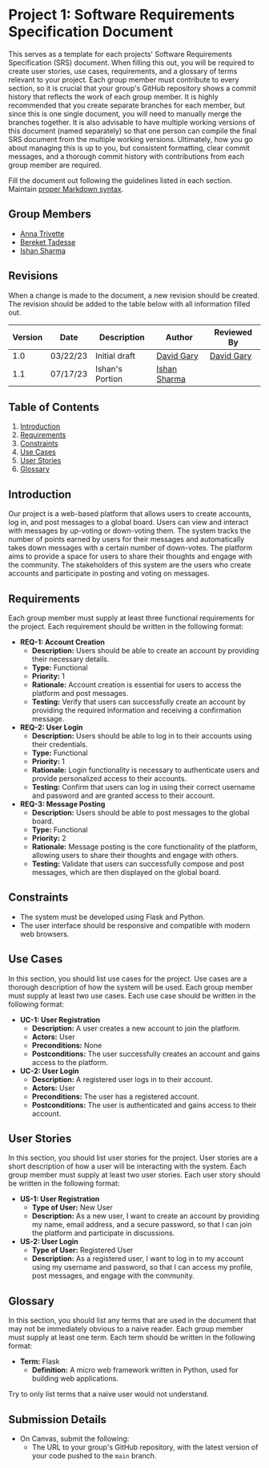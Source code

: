 # Project 1: Software Requirements Specification Document

This serves as a template for each projects' Software Requirements Specification (SRS) document. When filling this out, you will be required to create user stories, use cases, requirements, and a glossary of terms relevant to your project. Each group member must contribute to every section, so it is crucial that your group's GitHub repository shows a commit history that reflects the work of each group member. It is highly recommended that you create separate branches for each member, but since this is one single document, you will need to manually merge the branches together. It is also advisable to have multiple working versions of this document (named separately) so that one person can compile the final SRS document from the multiple working versions. Ultimately, how you go about managing this is up to you, but consistent formatting, clear commit messages, and a thorough commit history with contributions from each group member are required.

Fill the document out following the guidelines listed in each section. Maintain [proper Markdown syntax](https://www.markdownguide.org/basic-syntax/).

## Group Members

- [Anna Trivette](mailto:atrivet1@uncc.edu)
- [Bereket Tadesse](mailto:btadess1@uncc.edu)
- [Ishan Sharma](mailto:isharma3@uncc.edu)

## Revisions

When a change is made to the document, a new revision should be created. The revision should be added to the table below with all information filled out.

| Version | Date | Description | Author | Reviewed By |
| --- | --- | --- | --- | --- |
| 1.0 | 03/22/23 | Initial draft | [David Gary](mailto:dgary9@uncc.edu) | [David Gary](mailto:dgary@uncc.edu) |
| 1.1 | 07/17/23 | Ishan's Portion | [Ishan Sharma](mailto:isharma3@uncc.edu) |  |

## Table of Contents

1. [Introduction](#introduction)
2. [Requirements](#requirements)
3. [Constraints](#constraints)
4. [Use Cases](#use-cases)
5. [User Stories](#user-stories)
6. [Glossary](#glossary)

## Introduction

Our project is a web-based platform that allows users to create accounts, log in, and post messages to a global board. Users can view and interact with messages by up-voting or down-voting them. The system tracks the number of points earned by users for their messages and automatically takes down messages with a certain number of down-votes. The platform aims to provide a space for users to share their thoughts and engage with the community. The stakeholders of this system are the users who create accounts and participate in posting and voting on messages.

## Requirements

Each group member must supply at least three functional requirements for the project. Each requirement should be written in the following format:

- **REQ-1: Account Creation** 
  - **Description:** Users should be able to create an account by providing their necessary details.
  - **Type:** Functional
  - **Priority:** 1
  - **Rationale:** Account creation is essential for users to access the platform and post messages.
  - **Testing:** Verify that users can successfully create an account by providing the required information and receiving a confirmation message.
- **REQ-2: User Login** 
  - **Description:** Users should be able to log in to their accounts using their credentials.
  - **Type:** Functional
  - **Priority:** 1
  - **Rationale:** Login functionality is necessary to authenticate users and provide personalized access to their accounts.
  - **Testing:** Confirm that users can log in using their correct username and password and are granted access to their account.
- **REQ-3: Message Posting** 
  - **Description:** Users should be able to post messages to the global board.
  - **Type:** Functional
  - **Priority:** 2
  - **Rationale:** Message posting is the core functionality of the platform, allowing users to share their thoughts and engage with others.
  - **Testing:** Validate that users can successfully compose and post messages, which are then displayed on the global board.

## Constraints

- The system must be developed using Flask and Python.
- The user interface should be responsive and compatible with modern web browsers.

## Use Cases

In this section, you should list use cases for the project. Use cases are a thorough description of how the system will be used. Each group member must supply at least two use cases. Each use case should be written in the following format:

- **UC-1: User Registration** 
  - **Description:** A user creates a new account to join the platform.
  - **Actors:** User
  - **Preconditions:** None
  - **Postconditions:** The user successfully creates an account and gains access to the platform.
- **UC-2: User Login** 
  - **Description:** A registered user logs in to their account.
  - **Actors:** User
  - **Preconditions:** The user has a registered account.
  - **Postconditions:** The user is authenticated and gains access to their account.

## User Stories

In this section, you should list user stories for the project. User stories are a short description of how a user will be interacting with the system. Each group member must supply at least two user stories. Each user story should be written in the following format:

- **US-1: User Registration**
  - **Type of User:** New User
  - **Description:** As a new user, I want to create an account by providing my name, email address, and a secure password, so that I can join the platform and participate in discussions.
- **US-2: User Login**
  - **Type of User:** Registered User
  - **Description:** As a registered user, I want to log in to my account using my username and password, so that I can access my profile, post messages, and engage with the community.

## Glossary

In this section, you should list any terms that are used in the document that may not be immediately obvious to a naive reader. Each group member must supply at least one term. Each term should be written in the following format:

- **Term:** Flask
  - **Definition:** A micro web framework written in Python, used for building web applications.

Try to only list terms that a naive user would not understand.

## Submission Details

- On Canvas, submit the following:
  - The URL to your group's GitHub repository, with the latest version of your code pushed to the `main` branch.
